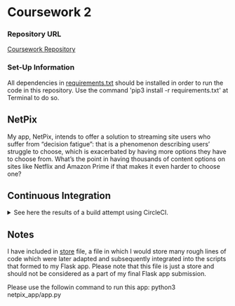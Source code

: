 
# Coursework 2 

### Repository URL
[Coursework Repository](https://github.com/omotarita/comp0034-cw2)

### Set-Up Information
All dependencies in [requirements.txt](requirements.txt) should be installed in order to run the code in this repository. Use the command 'pip3 install -r requirements.txt' at Terminal to do so.

## NetPix

My app, NetPix, intends to offer a solution to streaming site users who suffer from “decision fatigue”: that is a phenomenon describing users’ struggle to choose, which is exacerbated by having more options they have to choose from. What’s the point in having thousands of content options on sites like Netflix and Amazon Prime if that makes it even harder to choose one?

## Continuous Integration

<details>
  <summary>See here the results of a build attempt using CircleCI.</summary>
 
![Build Image](.circleci/build_fail.png)
 
 </details>

## Notes

I have included in [store](netpix_app/store.html) file, a file in which I would store many rough lines of code which were later adapted and subsequently integrated into the scripts that formed to my Flask app. Please note that this file is just a store and should not be considered as a part of my final Flask app submission. 

Please use the followin command to run this app:
python3 netpix_app/app.py